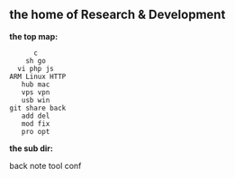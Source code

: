 ## the home of Research & Development
**the top map:**

	      c
	    sh go
	  vi php js
	ARM Linux HTTP
	   hub mac
	   vps vpn
	   usb win
	git share back
	   add del
	   mod fix
	   pro opt

**the sub dir:**

back note tool conf

